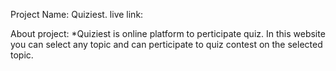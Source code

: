 Project Name: Quiziest.
live link:

About project:
*Quiziest is online platform to perticipate quiz.
In this website you can select any topic and can perticipate to
quiz contest on the selected topic.